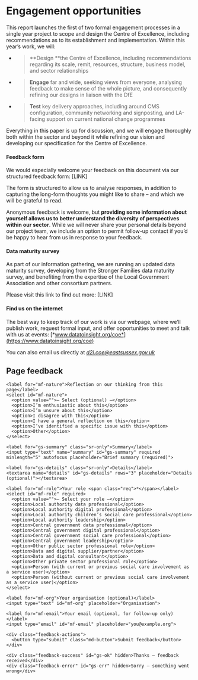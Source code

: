 # Engagement opportunities

This report launches the first of two formal engagement processes in a single year project to scope and design the Centre of Excellence, including recommendations as to its establishment and implementation. Within this year’s work, we will:

- > **Design **the Centre of Excellence, including recommendations regarding its scale, remit, resources, structure, business model, and sector relationships

- > **Engage** far and wide, seeking views from everyone, analysing feedback to make sense of the whole picture, and consequently refining our designs in liaison with the DfE

- > **Test** key delivery approaches, including around CMS configuration, community networking and signposting, and LA-facing support on current national change programmes

Everything in this paper is up for discussion, and we will engage thoroughly both within the sector and beyond it while refining our vision and developing our specification for the Centre of Excellence.

#### Feedback form

We would especially welcome your feedback on this document via our structured feedback form: \[LINK\]

The form is structured to allow us to analyse responses, in addition to capturing the long-form thoughts you might like to share – and which we will be grateful to read.

Anonymous feedback is welcome, but **providing some information about yourself allows us to better understand the diversity of perspectives within our sector**. While we will never share your personal details beyond our project team, we include an option to permit follow-up contact if you’d be happy to hear from us in response to your feedback.

#### Data maturity survey

As part of our information gathering, we are running an updated data maturity survey, developing from the Stronger Families data maturity survey, and benefiting from the expertise of the Local Government Association and other consortium partners.

Please visit this link to find out more: \[LINK\]

#### Find us on the internet

The best way to keep track of our work is via our webpage, where we’ll publish work, request formal input, and offer opportunities to meet and talk with us at events: [*www.datatoinsight.org/coe*](https://www.datatoinsight.org/coe)

You can also email us directly at [*d2i.coe@eastsussex.gov.uk*](mailto:d2i.coe@eastsussex.gov.uk)

<!--- feedback form only below here -->

<div class="feedback-section feedback-compact" id="sheets">
  <h2>Page feedback</h2>
  <form id="gs-form">
    <input type="hidden" name="page" id="gs-page">
    <input type="text" name="hp_field" id="hp_field" style="display:none" tabindex="-1" autocomplete="off">

    <label for="mf-nature">Reflection on our thinking from this page</label>
    <select id="mf-nature">
      <option value="">— Select (optional) —</option>
      <option>I’m enthusiastic about this</option>
      <option>I’m unsure about this</option>
      <option>I disagree with this</option>
      <option>I have a general reflection on this</option>
      <option>I’ve identified a specific issue with this</option>
      <option>Other</option>
    </select>
    
    <label for="gs-summary" class="sr-only">Summary</label>
    <input type="text" name="summary" id="gs-summary" required minlength="5" autofocus placeholder="Brief summary (required)">

    <label for="gs-details" class="sr-only">Details</label>
    <textarea name="details" id="gs-details" rows="3" placeholder="Details (optional)"></textarea>

    <label for="mf-role">Your role <span class="req">*</span></label>
    <select id="mf-role" required>
      <option value="">— Select your role —</option>
      <option>Local authority data professional</option>
      <option>Local authority digital professional</option>
      <option>Local authority children’s social care professional</option>
      <option>Local authority leadership</option>
      <option>Central government data professional</option>
      <option>Central government digital professional</option>
      <option>Central government social care professional</option>
      <option>Central government leadership</option>
      <option>Other public sector professional role</option>
      <option>Data and digital supplier/partner</option>
      <option>Data and digital consultant</option>
      <option>Other private sector professional role</option>
      <option>Person (with current or previous social care involvement as a service user)</option>
      <option>Person (without current or previous social care involvement as a service user)</option>
    </select>

    <label for="mf-org">Your organisation (optional)</label>
    <input type="text" id="mf-org" placeholder="Organisation">

    <label for="mf-email">Your email (optional, for follow-up only)</label>
    <input type="email" id="mf-email" placeholder="you@example.org">

    <div class="feedback-actions">
      <button type="submit" class="md-button">Submit feedback</button>
    </div>

    <div class="feedback-success" id="gs-ok" hidden>Thanks — feedback received</div>
    <div class="feedback-error" id="gs-err" hidden>Sorry — something went wrong</div>
  </form>
</div>

